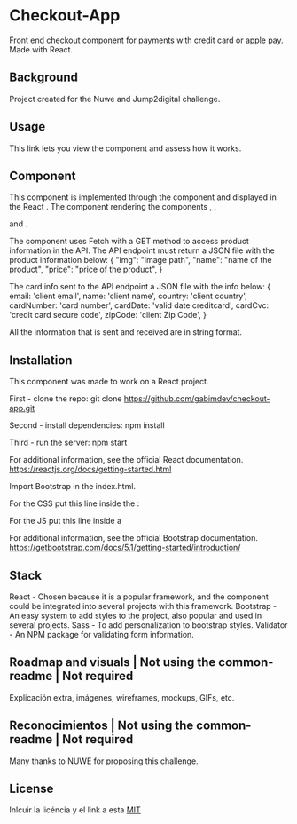 # Checkout-App

Front end checkout component for payments with credit card or apple pay. Made with React.

## Background

Project created for the Nuwe and Jump2digital challenge.

## Usage

This link lets you view the component and assess how it works.

## Component

This component is implemented through the <PayView> component and displayed in the React <App/>.
The <PageView/> component rendering the components <CardForm/>, <PayButton/>, <Footer/> and <ProductView/>.

The component uses Fetch with a GET method to access product information in the API.
The API endpoint must return a JSON file with the product information below:
{
"img": "image path",
"name": "name of the product",
"price": "price of the product",
}

The card info sent to the API endpoint a JSON file with the info below:
{
email: 'client email',
name: 'client name',
country: 'client country',
cardNumber: 'card number',
cardDate: 'valid date creditcard',
cardCvc: 'credit card secure code',
zipCode: 'client Zip Code',
}

All the information that is sent and received are in string format.

## Installation

This component was made to work on a React project.

First - clone the repo:
git clone https://github.com/gabimdev/checkout-app.git

Second - install dependencies:
npm install

Third - run the server:
npm start

For additional information, see the official React documentation.
https://reactjs.org/docs/getting-started.html

Import Bootstrap in the index.html.

For the CSS put this line inside the <head>:

<link href="https://cdn.jsdelivr.net/npm/bootstrap@5.1.3/dist/css/bootstrap.min.css" rel="stylesheet" integrity="sha384-1BmE4kWBq78iYhFldvKuhfTAU6auU8tT94WrHftjDbrCEXSU1oBoqyl2QvZ6jIW3" crossorigin="anonymous">

For the JS put this line inside a <script> in the <boby>:

<script src="https://cdn.jsdelivr.net/npm/bootstrap@5.1.3/dist/js/bootstrap.bundle.min.js" integrity="sha384-ka7Sk0Gln4gmtz2MlQnikT1wXgYsOg+OMhuP+IlRH9sENBO0LRn5q+8nbTov4+1p" crossorigin="anonymous"></script>

For additional information, see the official Bootstrap documentation.
https://getbootstrap.com/docs/5.1/getting-started/introduction/

## Stack

React - Chosen because it is a popular framework, and the component could be integrated into several projects with this framework.
Bootstrap - An easy system to add styles to the project, also popular and used in several projects.
Sass - To add personalization to bootstrap styles.
Validator - An NPM package for validating form information.

## Roadmap and visuals | Not using the common-readme | Not required

Explicación extra, imágenes, wireframes, mockups, GIFs, etc.

## Reconocimientos | Not using the common-readme | Not required

Many thanks to NUWE for proposing this challenge.

## License

Inlcuir la licéncia y el link a esta
[MIT](https://opensource.org/licenses/MIT)
